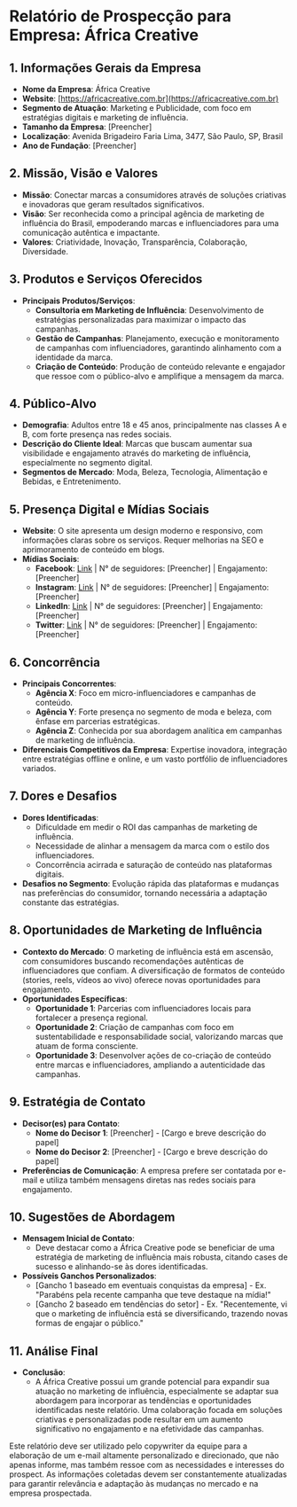 # Relatório de Prospecção para Empresa: África Creative

## 1. Informações Gerais da Empresa
- **Nome da Empresa**: África Creative
- **Website**: [https://africacreative.com.br](https://africacreative.com.br)
- **Segmento de Atuação**: Marketing e Publicidade, com foco em estratégias digitais e marketing de influência.
- **Tamanho da Empresa**: [Preencher]
- **Localização**: Avenida Brigadeiro Faria Lima, 3477, São Paulo, SP, Brasil
- **Ano de Fundação**: [Preencher]

## 2. Missão, Visão e Valores
- **Missão**: Conectar marcas a consumidores através de soluções criativas e inovadoras que geram resultados significativos.
- **Visão**: Ser reconhecida como a principal agência de marketing de influência do Brasil, empoderando marcas e influenciadores para uma comunicação autêntica e impactante.
- **Valores**: Criatividade, Inovação, Transparência, Colaboração, Diversidade.

## 3. Produtos e Serviços Oferecidos
- **Principais Produtos/Serviços**:
  - **Consultoria em Marketing de Influência**: Desenvolvimento de estratégias personalizadas para maximizar o impacto das campanhas.
  - **Gestão de Campanhas**: Planejamento, execução e monitoramento de campanhas com influenciadores, garantindo alinhamento com a identidade da marca.
  - **Criação de Conteúdo**: Produção de conteúdo relevante e engajador que ressoe com o público-alvo e amplifique a mensagem da marca.

## 4. Público-Alvo
- **Demografia**: Adultos entre 18 e 45 anos, principalmente nas classes A e B, com forte presença nas redes sociais.
- **Descrição do Cliente Ideal**: Marcas que buscam aumentar sua visibilidade e engajamento através do marketing de influência, especialmente no segmento digital.
- **Segmentos de Mercado**: Moda, Beleza, Tecnologia, Alimentação e Bebidas, e Entretenimento.

## 5. Presença Digital e Mídias Sociais
- **Website**: O site apresenta um design moderno e responsivo, com informações claras sobre os serviços. Requer melhorias na SEO e aprimoramento de conteúdo em blogs.
- **Mídias Sociais**:
  - **Facebook**: [Link](https://www.facebook.com/) | N° de seguidores: [Preencher] | Engajamento: [Preencher]
  - **Instagram**: [Link](https://www.instagram.com/) | N° de seguidores: [Preencher] | Engajamento: [Preencher]
  - **LinkedIn**: [Link](https://www.linkedin.com/) | N° de seguidores: [Preencher] | Engajamento: [Preencher]
  - **Twitter**: [Link](https://twitter.com/) | N° de seguidores: [Preencher] | Engajamento: [Preencher]

## 6. Concorrência
- **Principais Concorrentes**:
  - **Agência X**: Foco em micro-influenciadores e campanhas de conteúdo.
  - **Agência Y**: Forte presença no segmento de moda e beleza, com ênfase em parcerias estratégicas.
  - **Agência Z**: Conhecida por sua abordagem analítica em campanhas de marketing de influência.
- **Diferenciais Competitivos da Empresa**: Expertise inovadora, integração entre estratégias offline e online, e um vasto portfólio de influenciadores variados.

## 7. Dores e Desafios
- **Dores Identificadas**:
  - Dificuldade em medir o ROI das campanhas de marketing de influência.
  - Necessidade de alinhar a mensagem da marca com o estilo dos influenciadores.
  - Concorrência acirrada e saturação de conteúdo nas plataformas digitais.
- **Desafios no Segmento**: Evolução rápida das plataformas e mudanças nas preferências do consumidor, tornando necessária a adaptação constante das estratégias.

## 8. Oportunidades de Marketing de Influência
- **Contexto do Mercado**: O marketing de influência está em ascensão, com consumidores buscando recomendações autênticas de influenciadores que confiam. A diversificação de formatos de conteúdo (stories, reels, vídeos ao vivo) oferece novas oportunidades para engajamento.
- **Oportunidades Específicas**: 
  - **Oportunidade 1**: Parcerias com influenciadores locais para fortalecer a presença regional.
  - **Oportunidade 2**: Criação de campanhas com foco em sustentabilidade e responsabilidade social, valorizando marcas que atuam de forma consciente.
  - **Oportunidade 3**: Desenvolver ações de co-criação de conteúdo entre marcas e influenciadores, ampliando a autenticidade das campanhas.

## 9. Estratégia de Contato
- **Decisor(es) para Contato**:
  - **Nome do Decisor 1**: [Preencher] - [Cargo e breve descrição do papel]
  - **Nome do Decisor 2**: [Preencher] - [Cargo e breve descrição do papel]
- **Preferências de Comunicação**: A empresa prefere ser contatada por e-mail e utiliza também mensagens diretas nas redes sociais para engajamento.

## 10. Sugestões de Abordagem
- **Mensagem Inicial de Contato**: 
  - Deve destacar como a África Creative pode se beneficiar de uma estratégia de marketing de influência mais robusta, citando cases de sucesso e alinhando-se às dores identificadas.
- **Possíveis Ganchos Personalizados**: 
  - [Gancho 1 baseado em eventuais conquistas da empresa] - Ex. "Parabéns pela recente campanha que teve destaque na mídia!"
  - [Gancho 2 baseado em tendências do setor] - Ex. "Recentemente, vi que o marketing de influência está se diversificando, trazendo novas formas de engajar o público."

## 11. Análise Final
- **Conclusão**: 
  - A África Creative possui um grande potencial para expandir sua atuação no marketing de influência, especialmente se adaptar sua abordagem para incorporar as tendências e oportunidades identificadas neste relatório. Uma colaboração focada em soluções criativas e personalizadas pode resultar em um aumento significativo no engajamento e na efetividade das campanhas.

Este relatório deve ser utilizado pelo copywriter da equipe para a elaboração de um e-mail altamente personalizado e direcionado, que não apenas informe, mas também ressoe com as necessidades e interesses do prospect. As informações coletadas devem ser constantemente atualizadas para garantir relevância e adaptação às mudanças no mercado e na empresa prospectada.